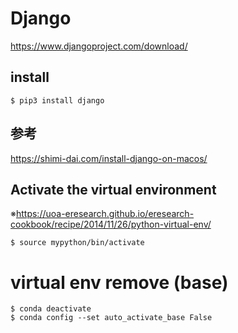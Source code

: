 # Django
https://www.djangoproject.com/download/


## install
```
$ pip3 install django
```

## 参考
https://shimi-dai.com/install-django-on-macos/

## Activate the virtual environment
※https://uoa-eresearch.github.io/eresearch-cookbook/recipe/2014/11/26/python-virtual-env/

```
$ source mypython/bin/activate
```

# virtual env remove (base)
```
$ conda deactivate
$ conda config --set auto_activate_base False
```